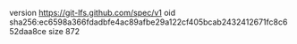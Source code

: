 version https://git-lfs.github.com/spec/v1
oid sha256:ec6598a366fdadbfe4ac89afbe29a122cf405bcab2432412671fc8c652daa8ce
size 872
